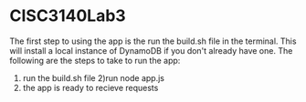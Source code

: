 # CISC3140Lab3
The first step to using the app is the run the build.sh file in the terminal. This will install a local instance of DynamoDB if you don't already have one. 
The following are the steps to take to run the app: 
1) run the build.sh file
2)run node app.js
3) the app is ready to recieve requests